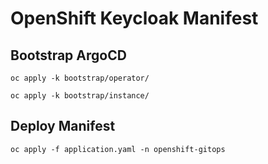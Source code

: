 # OpenShift Keycloak Manifest

## Bootstrap ArgoCD
```
oc apply -k bootstrap/operator/
```
```
oc apply -k bootstrap/instance/
```

## Deploy Manifest
```
oc apply -f application.yaml -n openshift-gitops
```